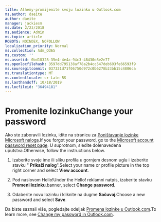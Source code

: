 ```yaml
---
title: Alhemy-promijenite svoju lozinku u Outlook.com
ms.author: daeite
author: daeite
manager: jackiesm
ms.date: 2/23/2018
ms.audience: Admin
ms.topic: article
ROBOTS: NOINDEX, NOFOLLOW
localization_priority: Normal
ms.collection: Adm_O365
ms.custom: ''
ms.assetid: 0bd18328-35e4-4e4a-94c3-48430e8e2e77
ms.openlocfilehash: 3597dd795138af78a2b4cc547deb603fe66593f9
ms.sourcegitcommit: 037331d71f06750d972c0b6278b23bb15c4806ca
ms.translationtype: MT
ms.contentlocale: sr-Latn-RS
ms.lasthandoff: 10/18/2019
ms.locfileid: "36494181"
---
```

# <a name="change-your-password"></a><span data-ttu-id="a16d7-102">Promenite lozinku</span><span class="sxs-lookup"><span data-stu-id="a16d7-102">Change your password</span></span>

<span data-ttu-id="a16d7-103">Ako ste zaboravili lozinku, idite na stranicu za [Poništavanje lozinke Microsoft naloga](https://go.microsoft.com/fwlink/p/?linkid=841909).</span><span class="sxs-lookup"><span data-stu-id="a16d7-103">If you forgot your password, go to the [Microsoft account password reset page](https://go.microsoft.com/fwlink/p/?linkid=841909).</span></span> <span data-ttu-id="a16d7-104">U suprotnom, sledite dolenavedena uputstva.</span><span class="sxs-lookup"><span data-stu-id="a16d7-104">Otherwise, follow the instructions below.</span></span>
  
1. <span data-ttu-id="a16d7-105">Izaberite svoje ime ili sliku profila u gornjem desnom uglu i izaberite stavku " **Prikaži nalog**".</span><span class="sxs-lookup"><span data-stu-id="a16d7-105">Select your name or profile picture in the top right corner and select **View account**.</span></span> 
    
2. <span data-ttu-id="a16d7-106">Pod naslovom Hello!</span><span class="sxs-lookup"><span data-stu-id="a16d7-106">Under the Hello!</span></span> <span data-ttu-id="a16d7-107">reklamni natpis, izaberite stavku **Promeni lozinku**.</span><span class="sxs-lookup"><span data-stu-id="a16d7-107">banner, select **Change password**.</span></span> 
    
3. <span data-ttu-id="a16d7-108">Odaberite novu lozinku i kliknite na dugme **Sačuvaj**.</span><span class="sxs-lookup"><span data-stu-id="a16d7-108">Choose a new password and select **Save**.</span></span> 
    
<span data-ttu-id="a16d7-109">Da biste saznali više, pogledajte odeljak [Promena lozinke u Outlook.com](https://support.office.com/article/2138d690-811c-4545-b2f3-e4dbe80c9735.aspx).</span><span class="sxs-lookup"><span data-stu-id="a16d7-109">To learn more, see [Change my password in Outlook.com](https://support.office.com/article/2138d690-811c-4545-b2f3-e4dbe80c9735.aspx).</span></span>
  

